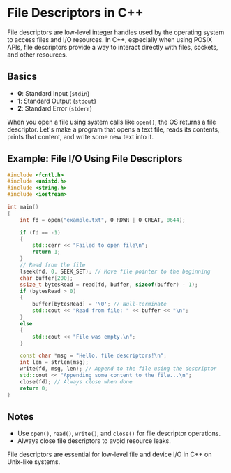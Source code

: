 # File Descriptors in C++

File descriptors are low-level integer handles used by the operating system to access files and I/O resources. In C++, especially when using POSIX APIs, file descriptors provide a way to interact directly with files, sockets, and other resources.

## Basics

- **0**: Standard Input (`stdin`)
- **1**: Standard Output (`stdout`)
- **2**: Standard Error (`stderr`)

When you open a file using system calls like `open()`, the OS returns a file descriptor. Let's make a program that opens a text file, reads its contents, prints that content, and write some new text into it.

## Example: File I/O Using File Descriptors

```cpp
#include <fcntl.h>
#include <unistd.h>
#include <string.h>
#include <iostream>

int main()
{
    int fd = open("example.txt", O_RDWR | O_CREAT, 0644);

    if (fd == -1)
    {
        std::cerr << "Failed to open file\n";
        return 1;
    }
    // Read from the file
    lseek(fd, 0, SEEK_SET); // Move file pointer to the beginning
    char buffer[200];
    ssize_t bytesRead = read(fd, buffer, sizeof(buffer) - 1);
    if (bytesRead > 0)
    {
        buffer[bytesRead] = '\0'; // Null-terminate
        std::cout << "Read from file: " << buffer << "\n";
    }
    else
    {
        std::cout << "File was empty.\n";
    }

    const char *msg = "Hello, file descriptors!\n";
    int len = strlen(msg);
    write(fd, msg, len); // Append to the file using the descriptor
    std::cout << "Appending some content to the file...\n";
    close(fd); // Always close when done
    return 0;
}
```

## Notes

- Use `open()`, `read()`, `write()`, and `close()` for file descriptor operations.
- Always close file descriptors to avoid resource leaks.

File descriptors are essential for low-level file and device I/O in C++ on Unix-like systems.